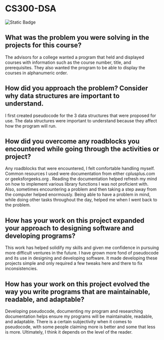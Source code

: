 # CS300-DSA

![Static Badge](https://img.shields.io/badge/C%2B%2B%20-written%20in%20CPP-purple)


## What was the problem you were solving in the projects for this course?
The advisors for a college wanted a program that held and displayed courses with information such as the course number, title, and prerequisites. They also wanted the program to be able to display the courses in alphanumeric order.

## How did you approach the problem? Consider why data structures are important to understand.
I first created pseudocode for the 3 data structures that were proposed for use. The data structures were important to understand because they affect how the program will run. 

## How did you overcome any roadblocks you encountered while going through the activities or project?
Any roadblocks that were encountered, I felt comfortable handling myself. Common resources I used were documentation from either cplusplus.com or geeksforgeeks.org . Reading the documentation helped refresh my mind on how to implement various library functions I was not proficient with.
Also, sometimes encountering a problem and then taking a step away from the computer helped enormously. Being able to have a problem in mind, while doing other tasks throughout the day, helped me when I went back to the problem.

## How has your work on this project expanded your approach to designing software and developing programs?
This work has helped solidify my skills and given me confidence in pursuing more difficult ventures in the future. I have grown more fond of pseudocode and its use in designing and developing software. It made developing these projects simple and only required a few tweaks here and there to fix inconsistencies.

## How has your work on this project evolved the way you write programs that are maintainable, readable, and adaptable?
Developing pseudocode, documenting my program and researching documentation helps ensure my programs will be maintainable, readable, and adaptable. There is a certain subjectivity when it comes to pseudocode, with some people claiming more is better and some that less is more. Ultimately, I think it depends on the level of the reader.
